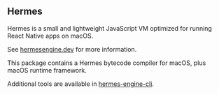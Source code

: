 ## Hermes

Hermes is a small and lightweight JavaScript VM optimized for running React
Native apps on macOS.

See [hermesengine.dev](https://hermesengine.dev) for more information.

This package contains a Hermes bytecode compiler for macOS, plus macOS runtime
framework.

Additional tools are available in
[hermes-engine-cli](https://www.npmjs.com/package/hermes-engine-cli).
